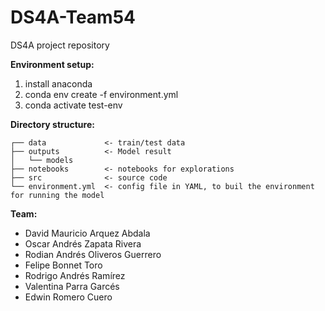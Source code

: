 # DS4A-Team54
DS4A project repository

**Environment setup:**
1. install anaconda
2. conda env create -f environment.yml
3. conda activate test-env

**Directory structure:**
```
┌── data             <- train/test data
├── outputs          <- Model result
│   └── models        
├── notebooks        <- notebooks for explorations
├── src              <- source code
└── environment.yml  <- config file in YAML, to buil the environment for running the model
```

**Team:**
* David Mauricio Arquez Abdala
* Oscar Andrés Zapata Rivera
* Rodian Andrés Oliveros Guerrero
* Felipe Bonnet Toro
* Rodrigo Andrés Ramírez
* Valentina Parra Garcés
* Edwin Romero Cuero
